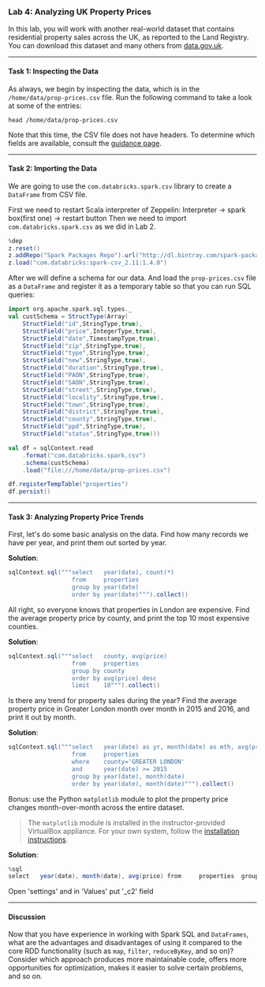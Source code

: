 ### Lab 4: Analyzing UK Property Prices

In this lab, you will work with another real-world dataset that contains residential property sales across the UK, as reported to the Land Registry. You can download this dataset and many others from [data.gov.uk](https://data.gov.uk/dataset/land-registry-monthly-price-paid-data).

___

#### Task 1: Inspecting the Data

As always, we begin by inspecting the data, which is in the `/home/data/prop-prices.csv` file. Run the following command to take a look at some of the entries:

```
head /home/data/prop-prices.csv
```

Note that this time, the CSV file does not have headers. To determine which fields are available, consult the [guidance page](https://www.gov.uk/guidance/about-the-price-paid-data).

___

#### Task 2: Importing the Data

We are going to use the `com.databricks.spark.csv` library to create a `DataFrame` from CSV file.

First we need to restart Scala interpreter of Zeppelin:
  Interpreter -> spark box(first one) -> restart button
Then we need to import `com.databricks.spark.csv` as we did in Lab 2.

```scala
%dep
z.reset()
z.addRepo("Spark Packages Repo").url("http://dl.bintray.com/spark-packages/maven")
z.load("com.databricks:spark-csv_2.11:1.4.0")
```

After we will define a schema for our data.
And load the `prop-prices.csv` file as a `DataFrame` and register it as a temporary table so that you can run SQL queries:


```scala
import org.apache.spark.sql.types._
val custSchema = StructType(Array(
    StructField("id",StringType,true), 
    StructField("price",IntegerType,true), 
    StructField("date",TimestampType,true), 
    StructField("zip",StringType,true),
    StructField("type",StringType,true), 
    StructField("new",StringType,true), 
    StructField("duration",StringType,true), 
    StructField("PAON",StringType,true), 
    StructField("SAON",StringType,true), 
    StructField("street",StringType,true), 
    StructField("locality",StringType,true),
    StructField("town",StringType,true),
    StructField("district",StringType,true), 
    StructField("county",StringType,true), 
    StructField("ppd",StringType,true), 
    StructField("status",StringType,true)))

val df = sqlContext.read
    .format("com.databricks.spark.csv")
    .schema(custSchema)
    .load("file:///home/data/prop-prices.csv")

df.registerTempTable("properties")
df.persist()
```

___

#### Task 3: Analyzing Property Price Trends

First, let's do some basic analysis on the data. Find how many records we have per year, and print them out sorted by year.

**Solution**:

```Scala
sqlContext.sql("""select   year(date), count(*)
                  from     properties
                  group by year(date)
                  order by year(date)""").collect()
```

All right, so everyone knows that properties in London are expensive. Find the average property price by county, and print the top 10 most expensive counties.

**Solution**:

```Scala
sqlContext.sql("""select   county, avg(price)
                  from     properties
                  group by county
                  order by avg(price) desc
                  limit    10""").collect()
```

Is there any trend for property sales during the year? Find the average property price in Greater London month over month in 2015 and 2016, and print it out by month.

**Solution**:

```Scala
sqlContext.sql("""select   year(date) as yr, month(date) as mth, avg(price)
                  from     properties
                  where    county='GREATER LONDON'
                  and      year(date) >= 2015
                  group by year(date), month(date)
                  order by year(date), month(date)""").collect()
```



Bonus: use the Python `matplotlib` module to plot the property price changes month-over-month across the entire dataset.

> The `matplotlib` module is installed in the instructor-provided VirtualBox appliance. For your own system, follow the [installation instructions](http://matplotlib.org/users/installing.html).

**Solution**:

```Scala
%sql 
select   year(date), month(date), avg(price) from     properties  group by year(date), month(date)  order by year(date), month(date)
```
Open 'settings' and in 'Values' put '_c2' field
___

#### Discussion

Now that you have experience in working with Spark SQL and `DataFrames`, what are the advantages and disadvantages of using it compared to the core RDD functionality (such as `map`, `filter`, `reduceByKey`, and so on)? Consider which approach produces more maintainable code, offers more opportunities for optimization, makes it easier to solve certain problems, and so on.
